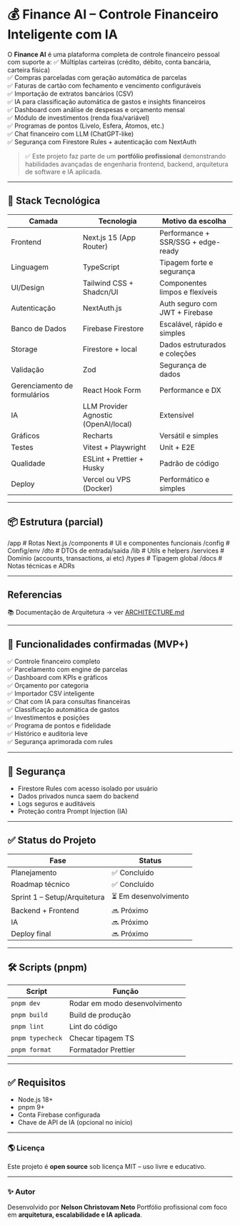 # 💰 Finance AI – Controle Financeiro Inteligente com IA

O **Finance AI** é uma plataforma completa de controle financeiro pessoal com suporte a:
✅ Múltiplas carteiras (crédito, débito, conta bancária, carteira física)  
✅ Compras parceladas com geração automática de parcelas  
✅ Faturas de cartão com fechamento e vencimento configuráveis  
✅ Importação de extratos bancários (CSV)  
✅ IA para classificação automática de gastos e insights financeiros  
✅ Dashboard com análise de despesas e orçamento mensal  
✅ Módulo de investimentos (renda fixa/variável)  
✅ Programas de pontos (Livelo, Esfera, Átomos, etc.)  
✅ Chat financeiro com LLM (ChatGPT-like)  
✅ Segurança com Firestore Rules + autenticação com NextAuth  

> ✅ Este projeto faz parte de um **portfólio profissional** demonstrando habilidades avançadas de engenharia frontend, backend, arquitetura de software e IA aplicada.

---

## 🚀 Stack Tecnológica

| Camada | Tecnologia | Motivo da escolha |
|--------|------------|-------------------|
| Frontend | Next.js 15 (App Router) | Performance + SSR/SSG + edge-ready |
| Linguagem | TypeScript | Tipagem forte e segurança |
| UI/Design | Tailwind CSS + Shadcn/UI | Componentes limpos e flexíveis |
| Autenticação | NextAuth.js | Auth seguro com JWT + Firebase |
| Banco de Dados | Firebase Firestore | Escalável, rápido e simples |
| Storage | Firestore + local | Dados estruturados e coleções |
| Validação | Zod | Segurança de dados |
| Gerenciamento de formulários | React Hook Form | Performance e DX |
| IA | LLM Provider Agnostic (OpenAI/local) | Extensível |
| Gráficos | Recharts | Versátil e simples |
| Testes | Vitest + Playwright | Unit + E2E |
| Qualidade | ESLint + Prettier + Husky | Padrão de código |
| Deploy | Vercel ou VPS (Docker) | Performático e simples |

---

## 📦 Estrutura (parcial)

/app # Rotas Next.js
/components # UI e componentes funcionais
/config # Config/env
/dto # DTOs de entrada/saída
/lib # Utils e helpers
/services # Domínio (accounts, transactions, ai etc)
/types # Tipagem global
/docs # Notas técnicas e ADRs


---

## Referencias

📚 Documentação de Arquitetura → ver [ARCHITECTURE.md](./docs/ARCHITECTURE.md)

---

## 🔧 Funcionalidades confirmadas (MVP+)

✅ Controle financeiro completo  
✅ Parcelamento com engine de parcelas  
✅ Dashboard com KPIs e gráficos  
✅ Orçamento por categoria  
✅ Importador CSV inteligente  
✅ Chat com IA para consultas financeiras  
✅ Classificação automática de gastos  
✅ Investimentos e posições  
✅ Programa de pontos e fidelidade  
✅ Histórico e auditoria leve  
✅ Segurança aprimorada com rules  

---

## 🔐 Segurança

- Firestore Rules com acesso isolado por usuário
- Dados privados nunca saem do backend
- Logs seguros e auditáveis
- Proteção contra Prompt Injection (IA)

---

## ✅ Status do Projeto

| Fase | Status |
|------|--------|
| Planejamento | ✅ Concluído |
| Roadmap técnico | ✅ Concluído |
| Sprint 1 – Setup/Arquitetura | ⏳ Em desenvolvimento |
| Backend + Frontend | 🔜 Próximo |
| IA | 🔜 Próximo |
| Deploy final | 🔜 Próximo |

---

## 🛠️ Scripts (pnpm)

| Script | Função |
|--------|--------|
| `pnpm dev` | Rodar em modo desenvolvimento |
| `pnpm build` | Build de produção |
| `pnpm lint` | Lint do código |
| `pnpm typecheck` | Checar tipagem TS |
| `pnpm format` | Formatador Prettier |

---

## ✅ Requisitos

- Node.js 18+
- pnpm 9+
- Conta Firebase configurada
- Chave de API de IA (opcional no início)

---

### 🌎 Licença
Este projeto é **open source** sob licença MIT – uso livre e educativo.

---

### ✨ Autor
Desenvolvido por **Nelson Christovam Neto**
Portfólio profissional com foco em **arquitetura, escalabilidade e IA aplicada**.  
